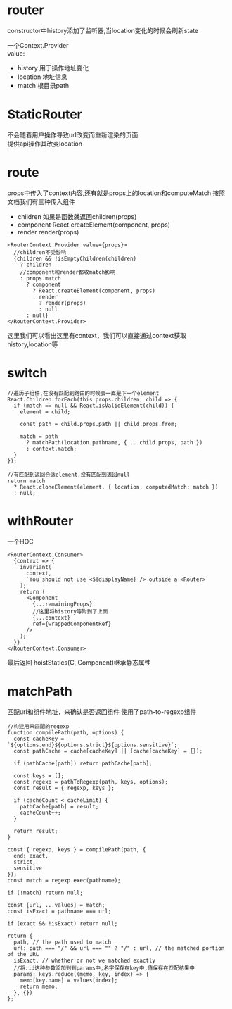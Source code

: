 # router
constructor中history添加了监听器,当location变化的时候会刷新state

一个Context.Provider  
value:
- history 用于操作地址变化
- location 地址信息
- match 根目录path

# StaticRouter
不会随着用户操作导致url改变而重新渲染的页面  
提供api操作其改变location

# route
props中传入了context内容,还有就是props上的location和computeMatch
按照文档我们有三种传入组件
- children  如果是函数就返回children(props)
- component React.createElement(component, props)
- render render(props)

```
<RouterContext.Provider value={props}>
  //children不受影响
  {children && !isEmptyChildren(children)
    ? children
    //component和render都收match影响
    : props.match
      ? component
        ? React.createElement(component, props)
        : render
          ? render(props)
          : null
      : null}
</RouterContext.Provider>
```
这里我们可以看出这里有context，我们可以直接通过context获取history,location等

# switch
```
//遍历子组件,在没有匹配到路由的时候会一直是下一个element
React.Children.forEach(this.props.children, child => {
  if (match == null && React.isValidElement(child)) {
    element = child;

    const path = child.props.path || child.props.from;

    match = path
      ? matchPath(location.pathname, { ...child.props, path })
      : context.match;
  }
});

//有匹配到返回合适element,没有匹配到返回null
return match
  ? React.cloneElement(element, { location, computedMatch: match })
  : null;
```

# withRouter
一个HOC
```
<RouterContext.Consumer>
  {context => {
    invariant(
      context,
      `You should not use <${displayName} /> outside a <Router>`
    );
    return (
      <Component
        {...remainingProps}
        //这里将history等附到了上面
        {...context}
        ref={wrappedComponentRef}
      />
    );
  }}
</RouterContext.Consumer>
```
最后返回 hoistStatics(C, Component)继承静态属性

# matchPath
匹配url和组件地址，来确认是否返回组件
使用了path-to-regexp组件
```
//构建用来匹配的regexp
function compilePath(path, options) {
  const cacheKey = `${options.end}${options.strict}${options.sensitive}`;
  const pathCache = cache[cacheKey] || (cache[cacheKey] = {});

  if (pathCache[path]) return pathCache[path];

  const keys = [];
  const regexp = pathToRegexp(path, keys, options);
  const result = { regexp, keys };

  if (cacheCount < cacheLimit) {
    pathCache[path] = result;
    cacheCount++;
  }

  return result;
}
```
```
const { regexp, keys } = compilePath(path, {
  end: exact,
  strict,
  sensitive
});
const match = regexp.exec(pathname);

if (!match) return null;

const [url, ...values] = match;
const isExact = pathname === url;

if (exact && !isExact) return null;

return {
  path, // the path used to match
  url: path === "/" && url === "" ? "/" : url, // the matched portion of the URL
  isExact, // whether or not we matched exactly
  //将:id这种参数添加到到params中,名字保存在key中,值保存在匹配结果中
  params: keys.reduce((memo, key, index) => {
    memo[key.name] = values[index];
    return memo;
  }, {})
};
```